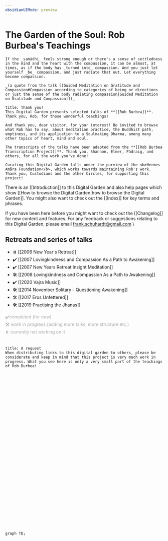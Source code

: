 ```yaml
---
obsidianUIMode: preview
---
```

# The Garden of the Soul: Rob Burbea's Teachings
```ad-quote
If the _samādhi_ feels strong enough or there's a sense of settledness in the mind and the heart with the compassion, it can be almost, at times, as if the body has _turned into_ compassion. And you just let yourself _be_ compassion, and just radiate that out. Let everything become compassion.

_(a quote from the talk [[Guided Meditation on Gratitude and Compassion#Compassion according to categories of being or directions or just the sense of the body radiating compassion|Guided Meditation on Gratitude and Compassion]])_
```

```ad-danger
title: Thank you!
This Digital Garden presents selected talks of **[[Rob Burbea]]**. Thank you, Rob, for those wonderful teachings!

And thank you, dear visitor, for your interest! Be invited to browse what Rob has to say, about meditation practice, the Buddhist path, emptiness, and its application to a Soulmaking Dharma, among many other topics of heart, mind and soul.

The transcripts of the talks have been adapted from the **[[Rob Burbea Transcription Project]]**. Thank you, Shannon, Elmer, Pádraig, and others, for all the work you've done!

Curating this Digital Garden falls under the purview of the <b>Hermes Amāra Foundation</b>, which works towards maintaining Rob's work. Thank you, Custodians and the other Circles, for supporting this project!

```

There is an [[Introduction]] to this Digital Garden and also help pages which show [[How to browse the Digital Garden|how to browse the Digital Garden]]. You might also want to check out the [[Index]] for key terms and phrases. 

If you have been here before you might want to check out the [[Changelog]] for new content and features. For any feedback or suggestions relating to this Digital Garden, please email frank.schuhardt@gmail.com
\
	
## Retreats and series of talks
- ⏸️ [[2006 New Year's Retreat]]
- ✔️ [[2007 Lovingkindness and Compassion As a Path to Awakening]]
- ✔️ [[2007 New Years Retreat Insight Meditation]]
- 🛠️ [[2008 Lovingkindness and Compassion As a Path to Awakening]]
- ✔️ [[2020 Vajra Music]] 
- 🛠️ [[2014 November Solitary - Questioning Awakening]]
- 🛠️ [[2017 Eros Unfettered]] 
- 🛠️ [[2019 Practising the Jhanas]]

<span style="color:darkgray">
	 ✔️completed (for now)<br/>
	🛠️ work in progress (adding more talks, more structure etc.)<br/ >
	⏸️ currently not working on it<br/ >
</span>
</br>

```ad-danger
title: A request
When distributing links to this digital garden to others, please be considerate and keep in mind that this project is very much work in progress. What you see here is only a very small part of the teachings of Rob Burbea!

```

<br/>

<br/><br/><br/><br/><br/><br/><br/><br/><br/><br/><br/><br/><br/><br/><br/><br/><br/><br/><br/><br/><br/><br/><br/><br/><br/><br/><br/>

```mermaid
graph TD;
```
